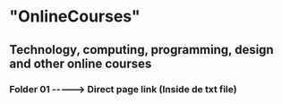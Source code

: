 # "OnlineCourses"
## Technology, computing, programming, design and other online courses
### Folder 01 -----> Direct page link (Inside de txt file)